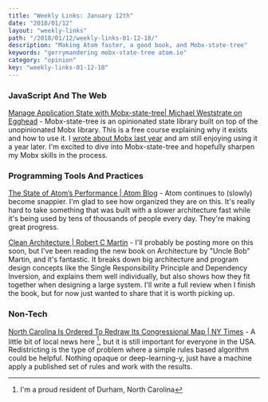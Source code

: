 ```yaml
---
title: "Weekly Links: January 12th"
date: "2018/01/12"
layout: "weekly-links"
path: "/2018/01/12/weekly-links-01-12-18/"
description: "Making Atom faster, a good book, and Mobx-state-tree"
keywords: "gerrymandering mobx-state-tree atom.io"
category: "opinion"
key: "weekly-links-01-12-18"
---
```



### JavaScript And The Web

[Manage Application State with Mobx-state-tree| Michael Weststrate on Egghead](https://egghead.io/courses/manage-application-state-with-mobx-state-tree)  - Mobx-state-tree is an opinionated state library built on top of the unopinionated Mobx library.  This is a free course explaining why it exists and how to use it.  I [wrote about Mobx last year](https://benmccormick.org/2017/01/09/mobx-first-impressions/) and am still enjoying using it a year later.  I'm excited to dive into Mobx-state-tree and hopefully sharpen my Mobx skills in the process.

### Programming Tools And Practices

[The State of Atom’s Performance | Atom Blog](http://blog.atom.io/2018/01/10/the-state-of-atoms-performance.html) - Atom continues to (slowly) become snappier.  I'm glad to see how organized they are on this.  It's really hard to take something that was built with a slower architecture fast while it's being used by tens of thousands of people every day.  They're making great progress.

[Clean Architecture | Robert C Martin](http://amzn.to/2DqBeSQ) - I'll probably be posting more on this soon, but I've been reading the new book on Architecture by "Uncle Bob" Martin, and it's fantastic.  It breaks down big architecture and program design concepts like the Single Responsibility Principle and Dependency Inversion, and explains them well individually, but also shows how they fit together when designing a large system.  I'll write a full review when I finish the book, but for now just wanted to share that it is worth picking up.

### Non-Tech

[North Carolina Is Ordered To Redraw Its Congressional Map | NY Times](https://www.nytimes.com/2018/01/09/us/north-carolina-gerrymander.html) - A little bit of local news here [^1], but it is still important for everyone in the USA.  Redistricting is the type of problem where a simple rules based algorithm could be helpful.  Nothing opaque or deep-learning-y, just have a machine apply a published set of rules and work with the results.




[^1]: I'm a proud resident of Durham, North Carolina
